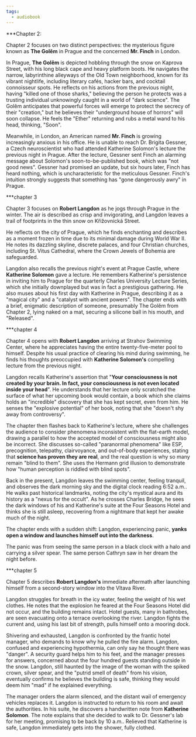 ```yaml
---
tags:
  - audiobook
---
```


***Chapter 2:

Chapter 2 focuses on two distinct perspectives: the mysterious figure known as **The Golěm** in Prague and the concerned **Mr. Finch** in London.

In Prague, **The Golěm** is depicted hobbling through the snow on Kaprova Street, with his long black cape and heavy platform boots. He navigates the narrow, labyrinthine alleyways of the Old Town neighborhood, known for its vibrant nightlife, including literary cafés, hacker bars, and cocktail connoisseur spots. He reflects on his actions from the previous night, having "killed one of those sharks," believing the person he protects was a trusting individual unknowingly caught in a world of "dark science". The Golěm anticipates that powerful forces will emerge to protect the secrecy of their "creation," but he believes their "underground house of horrors" will soon collapse. He feels the "Ether" returning and rubs a metal wand to his head, thinking, "Soon".

Meanwhile, in London, an American named **Mr. Finch** is growing increasingly anxious in his office. He is unable to reach Dr. Brigita Gessner, a Czech neuroscientist who had attended Katherine Solomon's lecture the previous night in Prague. After the lecture, Gessner sent Finch an alarming message about Solomon's soon-to-be-published book, which was "not good news". Gessner had promised an update, but six hours later, Finch has heard nothing, which is uncharacteristic for the meticulous Gessner. Finch's intuition strongly suggests that something has "gone dangerously awry" in Prague.

***chapter 3

Chapter 3 focuses on **Robert Langdon** as he jogs through Prague in the winter. The air is described as crisp and invigorating, and Langdon leaves a trail of footprints in the thin snow on Křižovnická Street.

He reflects on the city of Prague, which he finds enchanting and describes as a moment frozen in time due to its minimal damage during World War II. He notes its dazzling skyline, discrete palaces, and four Christian churches, including St. Vitus Cathedral, where the Crown Jewels of Bohemia are safeguarded.

Langdon also recalls the previous night's event at Prague Castle, where **Katherine Solomon** gave a lecture. He remembers Katherine's persistence in inviting him to Prague for the quarterly Charles University Lecture Series, which she initially downplayed but was in fact a prestigious gathering. He also muses about his first day with Katherine in Prague, describing it as a "magical city" and a "catalyst with ancient powers". The chapter ends with a brief, enigmatic description of someone, presumably The Golěm from Chapter 2, lying naked on a mat, securing a silicone ball in his mouth, and "Released".

***chapter 4

Chapter 4 opens with **Robert Langdon** arriving at Strahov Swimming Center, where he appreciates having the entire twenty-five-meter pool to himself. Despite his usual practice of clearing his mind during swimming, he finds his thoughts preoccupied with **Katherine Solomon's** compelling lecture from the previous night.

Langdon recalls Katherine's assertion that "**Your consciousness is not created by your brain. In fact, your consciousness is not even located inside your head**". He understands that her lecture only scratched the surface of what her upcoming book would contain, a book which she claims holds an "incredible" discovery that she has kept secret, even from him. He senses the "explosive potential" of her book, noting that she "doesn't shy away from controversy".

The chapter then flashes back to Katherine's lecture, where she challenges the audience to consider phenomena inconsistent with the flat-earth model, drawing a parallel to how the accepted model of consciousness might also be incorrect. She discusses so-called "paranormal phenomena" like ESP, precognition, telepathy, clairvoyance, and out-of-body experiences, stating that **science has proven they are real**, and the real question is why so many remain "blind to them". She uses the Hermann grid illusion to demonstrate how "human perception is riddled with blind spots".

Back in the present, Langdon leaves the swimming center, feeling tranquil, and observes the dark morning sky and the digital clock reading 6:52 a.m.. He walks past historical landmarks, noting the city's mystical aura and its history as a "nexus for the occult". As he crosses Charles Bridge, he sees the dark windows of his and Katherine's suite at the Four Seasons Hotel and thinks she is still asleep, recovering from a nightmare that kept her awake much of the night.

The chapter ends with a sudden shift: Langdon, experiencing panic, **yanks open a window and launches himself out into the darkness**.

The panic was from seeing the same person in a black clock with a halo and carrying a silver spear.
The same person Cathryn saw in her dream the night before.

***chapter 5

Chapter 5 describes **Robert Langdon's** immediate aftermath after launching himself from a second-story window into the Vltava River.

Langdon struggles for breath in the icy water, feeling the weight of his wet clothes. He notes that the explosion he feared at the Four Seasons Hotel did not occur, and the building remains intact. Hotel guests, many in bathrobes, are seen evacuating onto a terrace overlooking the river. Langdon fights the current and, using his last bit of strength, pulls himself onto a mooring dock.

Shivering and exhausted, Langdon is confronted by the frantic hotel manager, who demands to know why he pulled the fire alarm. Langdon, confused and experiencing hypothermia, can only say he thought there was "danger". A security guard helps him to his feet, and the manager presses for answers, concerned about the four hundred guests standing outside in the snow. Langdon, still haunted by the image of the woman with the spiked crown, silver spear, and the "putrid smell of death" from his vision, eventually confirms he believes the building is safe, thinking they would deem him "mad" if he explained everything.

The manager orders the alarm silenced, and the distant wail of emergency vehicles replaces it. Langdon is instructed to return to his room and await the authorities. In his suite, he discovers a handwritten note from **Katherine Solomon**. The note explains that she decided to walk to Dr. Gessner's lab for her meeting, promising to be back by 10 a.m.. Relieved that Katherine is safe, Langdon immediately gets into the shower, fully clothed.